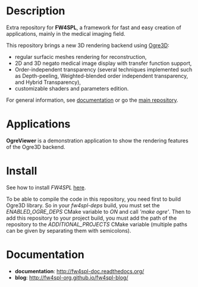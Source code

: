 Description
===========

Extra repository for **FW4SPL**, a framework for fast and easy creation of applications, mainly in the medical imaging field.

This repository brings a new 3D rendering backend using [Ogre3D](http://www.ogre3d.org/):

* regular surfacic meshes rendering for reconstruction,
* 2D and 3D negato medical image display with transfer function support,
* Order-independent transparency (several techniques implemented such as Depth-peeling, Weighted-blended order independent transparency, and Hybrid Transparency),
* customizable shaders and parameters edition.

For general information, see [documentation](http://fw4spl-doc.readthedocs.org/) or go the [main repository](https://github.com/fw4spl-org/fw4spl).

Applications
============

**OgreViewer** is a demonstration application to show the rendering features of the Ogre3D backend.

Install
=======

See how to install *FW4SPL* [here](http://fw4spl-doc.readthedocs.org/en/fw4spl_0.11.0/Installation/index.html).

To be able to compile the code in this repository, you need first to build Ogre3D library. So in your *fw4spl-deps* build, you must set the *ENABLED_OGRE_DEPS* CMake variable to *ON* and call *'make ogre'*. Then to add this repository to your project build, you must add the path of the repository to the *ADDITIONAL_PROJECTS* CMake variable (multiple paths can be given by separating them with semicolons).

Documentation
=============

* **documentation**: http://fw4spl-doc.readthedocs.org/
* **blog**: http://fw4spl-org.github.io/fw4spl-blog/

